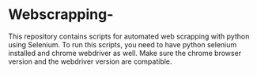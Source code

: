 # Webscrapping-
This repository contains scripts for automated web scrapping with python using Selenium. 
To run this scripts, you need to have python selenium installed and chrome webdriver as well. 
Make sure the chrome browser version and the webdriver version are compatible.
